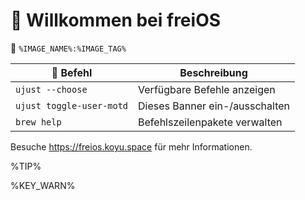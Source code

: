 # 󰓎 Willkommen bei freiOS

󱋩 `%IMAGE_NAME%:%IMAGE_TAG%`

|  Befehl | Beschreibung |
| ------- | ----------- |
| `ujust --choose`  | Verfügbare Befehle anzeigen  |
| `ujust toggle-user-motd` | Dieses Banner ein-/ausschalten | 
| `brew help` | Befehlszeilenpakete verwalten | 

Besuche https://freios.koyu.space für mehr Informationen.

%TIP%

%KEY_WARN%

